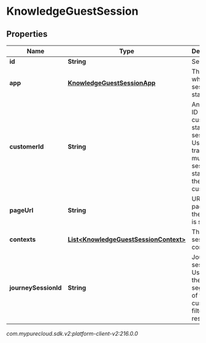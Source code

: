 # KnowledgeGuestSession


## Properties

| Name | Type | Description | Notes |
| ------------ | ------------- | ------------- | ------------- |
| **id** | **String** | Session ID. |  [optional] |
| **app** | [**KnowledgeGuestSessionApp**](KnowledgeGuestSessionApp) | The app where the session is started. |  |
| **customerId** | **String** | An arbitrary ID for the customer starting the session. Used to track multiple sessions started by the same customer. |  |
| **pageUrl** | **String** | URL of the page where the session is started. |  [optional] |
| **contexts** | [**List&lt;KnowledgeGuestSessionContext&gt;**](KnowledgeGuestSessionContext) | The session contexts. |  [optional] |
| **journeySessionId** | **String** | Journey session ID. Used to get the segments of the customer to filter search results. |  [optional] |




_com.mypurecloud.sdk.v2:platform-client-v2:216.0.0_
